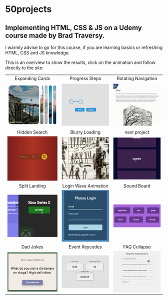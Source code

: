 # 50projects

## Implementing HTML, CSS &amp; JS on a Udemy course made by Brad Traversy.

I warmly advise to go for this course, if you are learning basics or refreshing HTML, CSS and JS knowledge.

This is an overview to show the results, click on the animation and follow directly to the site:

|                                                                                                                     |                                                                                                                               |                                                                                                                             |
| :-----------------------------------------------------------------------------------------------------------------: | :---------------------------------------------------------------------------------------------------------------------------: | :-------------------------------------------------------------------------------------------------------------------------: |
|                                                   Expanding Cards                                                   |                                                        Progress Steps                                                         |                                                     Rotating Navigation                                                     |
| [![expanding cards](images/01.gif)](https://krisbaranski.github.io/50projects/course/01.expanding_cards/index.html) |       [![progress steps](images/02.gif)](https://krisbaranski.github.io/50projects/course/02.progress_steps/index.html)       | [![rotating navigation](images/03.gif)](https://krisbaranski.github.io/50projects/course/03.rotating_navigation/index.html) |
|                                                    Hidden Search                                                    |                                                        Blurry Loading                                                         |                                                        next project                                                         |
|   [![hidden search](images/04.gif)](https://krisbaranski.github.io/50projects/course/04.hidden_search/index.html)   |       [![blurry loading](images/05.gif)](https://krisbaranski.github.io/50projects/course/04.blurry_loading/index.html)       |    [![expanding cards](images/06.gif)](https://krisbaranski.github.io/50projects/course/06.scroll_animation/index.html)     |
|                                                    Split Landing                                                    |                                                     Login Wave Animation                                                      |                                                         Sound Board                                                         |
|   [![split landing](images/07.gif)](https://krisbaranski.github.io/50projects/course/07.split_landing/index.html)   | [![login wave animation](images/08.gif)](https://krisbaranski.github.io/50projects/course/08.login_wave_animation/index.html) |         [![sound board](images/09.png)](https://krisbaranski.github.io/50projects/course/09.sound_board/index.html)         |
|                                                      Dad Jokes                                                      |                                                        Event Keycodes                                                         |                                                        FAQ Collapse                                                         |
|       [![dad jokes](images/10.png)](https://krisbaranski.github.io/50projects/course/10.dad_jokes/index.html)       |    [![login wave animation](images/11.png)](https://krisbaranski.github.io/50projects/course/11.event_keycodes/index.html)    |        [![sound board](images/12.gif)](https://krisbaranski.github.io/50projects/course/12.faq_collapse/index.html)         |
